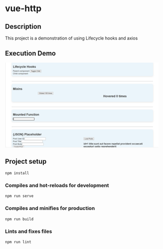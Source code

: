 # vue-http

## Description
This project is a demonstration of using Lifecycle hooks and axios

## Execution Demo
![Texte alternatif](image-http.png)

## Project setup
```
npm install
```

### Compiles and hot-reloads for development
```
npm run serve
```

### Compiles and minifies for production
```
npm run build
```

### Lints and fixes files
```
npm run lint
```